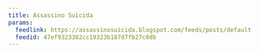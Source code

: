 ```yaml
---
title: Assassino Suicida
params:
  feedlink: https://assassinosuicida.blogspot.com/feeds/posts/default
  feedid: 47ef9323382cc19323b187d7fb27c0db
---
```

